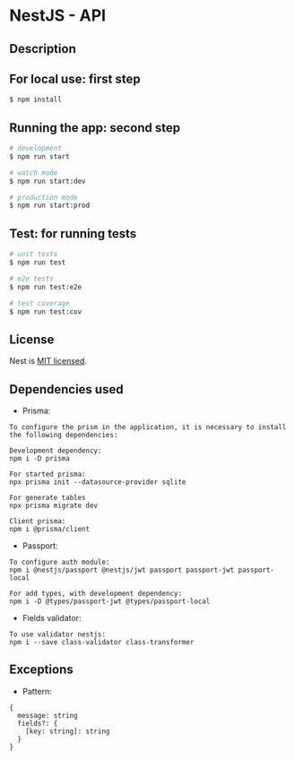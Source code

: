 # NestJS - API

## Description

## For local use: first step

```bash
$ npm install
```

## Running the app: second step

```bash
# development
$ npm run start

# watch mode
$ npm run start:dev

# production mode
$ npm run start:prod
```

## Test: for running tests

```bash
# unit tests
$ npm run test

# e2e tests
$ npm run test:e2e

# test coverage
$ npm run test:cov
```

## License

Nest is [MIT licensed](LICENSE).

## Dependencies used

* Prisma:

```
To configure the prism in the application, it is necessary to install the following dependencies:

Development dependency:
npm i -D prisma 

For started prisma:
npx prisma init --datasource-provider sqlite

For generate tables
npx prisma migrate dev

Client prisma:
npm i @prisma/client
```

* Passport:

```
To configure auth module:
npm i @nestjs/passport @nestjs/jwt passport passport-jwt passport-local

For add types, with development dependency:
npm i -D @types/passport-jwt @types/passport-local
```
* Fields validator:

```
To use validator nestjs:
npm i --save class-validator class-transformer
```


## Exceptions

* Pattern:

```
{
  message: string
  fields?: {
    [key: string]: string
  }
}

```
